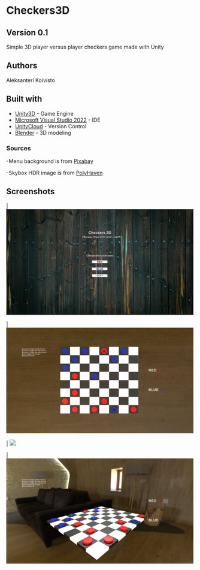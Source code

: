 # Checkers3D

## Version 0.1

Simple 3D player versus player checkers game made with Unity

## Authors

Aleksanteri Koivisto

## Built with

* [Unity3D](https://unity3d.com/) - Game Engine
* [Microsoft Visual Studio 2022](https://visualstudio.microsoft.com/) - IDE
* [UnityCloud](https://cloud.unity.com/home/login) - Version Control
* [Blender](https://www.blender.org/) - 3D modeling

### Sources

-Menu background is from [Pixabay](https://pixabay.com/)

-Skybox HDR image is from [PolyHaven](https://polyhaven.com/hdris/skies)

## Screenshots
| <img src="gamemenu.JPG" width="500">

| <img src="defaultview.png" width="500">

| <img src="gameview.png" width="500">

| <img src="freecamera.png" width="500">
